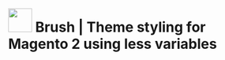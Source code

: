 # <img src="https://cdn.rawgit.com/piyushwalia/Brush/43d8ae14/icons/png/64x64.png" width="48"> Brush | Theme styling for Magento 2 using less variables 
